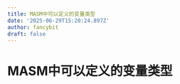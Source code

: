 ```yaml
---
title: MASM中可以定义的变量类型
date: '2025-06-29T15:20:24.897Z'
author: fancybit
draft: false
---
```

<div class="header"><h1 class="single-title animate__animated animate__pulse animate__faster">MASM中可以定义的变量类型</h1></div>

<div class="content" id="content"><!-- raw HTML omitted --><!-- raw HTML omitted --><precode language="" precodenum="0"></precode><!-- raw HTML omitted --><!-- raw HTML omitted --><precode language="" precodenum="1"></precode><!-- raw HTML omitted --><!-- raw HTML omitted --><precode language="" precodenum="2"></precode><!-- raw HTML omitted --><!-- raw HTML omitted --><precode language="" precodenum="3"></precode><!-- raw HTML omitted --><!-- raw HTML omitted --><precode language="" precodenum="4"></precode><!-- raw HTML omitted --><!-- raw HTML omitted --><precode language="" precodenum="5"></precode><!-- raw HTML omitted --><!-- raw HTML omitted --><precode language="" precodenum="6"></precode><!-- raw HTML omitted --><!-- raw HTML omitted --><precode language="" precodenum="7"></precode><!-- raw HTML omitted --><!-- raw HTML omitted --><precode language="" precodenum="8"></precode><!-- raw HTML omitted --><!-- raw HTML omitted --><precode language="" precodenum="9"></precode><!-- raw HTML omitted --><!-- raw HTML omitted --><precode language="" precodenum="10"></precode><!-- raw HTML omitted --><!-- raw HTML omitted --><precode language="" precodenum="11"></precode><!-- raw HTML omitted --><!-- raw HTML omitted --><precode language="" precodenum="12"></precode><!-- raw HTML omitted --><!-- raw HTML omitted --></div>

